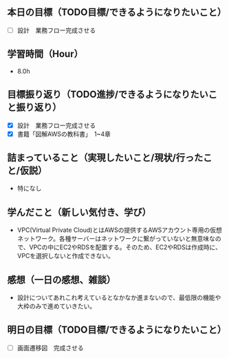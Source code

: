 ## 本日の目標（TODO目標/できるようになりたいこと）
- [ ] 設計　業務フロー完成させる
## 学習時間（Hour）
- 8.0h
## 目標振り返り（TODO進捗/できるようになりたいこと振り返り）
- [x] 設計　業務フロー完成させる
- [x] 書籍「図解AWSの教科書」　1~4章

## 詰まっていること（実現したいこと/現状/行ったこと/仮説）
- 特になし
## 学んだこと（新しい気付き、学び）
- VPC(Virtual Private Cloud)とはAWSの提供するAWSアカウント専用の仮想ネットワーク。各種サーバーはネットワークに繋がっていないと無意味なので、VPCの中にEC2やRDSを配置する。そのため、EC2やRDSは作成時に、VPCを選択しないと作成できない。
## 感想（一日の感想、雑談）
- 設計についてあれこれ考えているとなかなか進まないので、最低限の機能や大枠のみで進めていきたい。
## 明日の目標（TODO目標/できるようになりたいこと）
- [ ] 画面遷移図　完成させる
